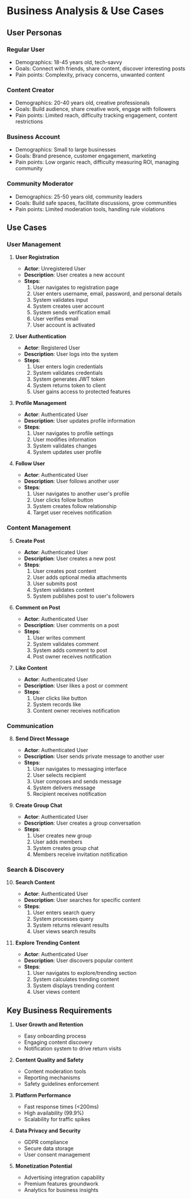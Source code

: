 # Business Analysis & Use Cases

## User Personas

### Regular User
- Demographics: 18-45 years old, tech-savvy
- Goals: Connect with friends, share content, discover interesting posts
- Pain points: Complexity, privacy concerns, unwanted content

### Content Creator
- Demographics: 20-40 years old, creative professionals
- Goals: Build audience, share creative work, engage with followers
- Pain points: Limited reach, difficulty tracking engagement, content restrictions

### Business Account
- Demographics: Small to large businesses
- Goals: Brand presence, customer engagement, marketing
- Pain points: Low organic reach, difficulty measuring ROI, managing community

### Community Moderator
- Demographics: 25-50 years old, community leaders
- Goals: Build safe spaces, facilitate discussions, grow communities
- Pain points: Limited moderation tools, handling rule violations

## Use Cases

### User Management

1. **User Registration**
   - **Actor**: Unregistered User
   - **Description**: User creates a new account
   - **Steps**:
     1. User navigates to registration page
     2. User enters username, email, password, and personal details
     3. System validates input
     4. System creates user account
     5. System sends verification email
     6. User verifies email
     7. User account is activated

2. **User Authentication**
   - **Actor**: Registered User
   - **Description**: User logs into the system
   - **Steps**:
     1. User enters login credentials
     2. System validates credentials
     3. System generates JWT token
     4. System returns token to client
     5. User gains access to protected features

3. **Profile Management**
   - **Actor**: Authenticated User
   - **Description**: User updates profile information
   - **Steps**:
     1. User navigates to profile settings
     2. User modifies information
     3. System validates changes
     4. System updates user profile

4. **Follow User**
   - **Actor**: Authenticated User
   - **Description**: User follows another user
   - **Steps**:
     1. User navigates to another user's profile
     2. User clicks follow button
     3. System creates follow relationship
     4. Target user receives notification

### Content Management

5. **Create Post**
   - **Actor**: Authenticated User
   - **Description**: User creates a new post
   - **Steps**:
     1. User creates post content
     2. User adds optional media attachments
     3. User submits post
     4. System validates content
     5. System publishes post to user's followers

6. **Comment on Post**
   - **Actor**: Authenticated User
   - **Description**: User comments on a post
   - **Steps**:
     1. User writes comment
     2. System validates comment
     3. System adds comment to post
     4. Post owner receives notification

7. **Like Content**
   - **Actor**: Authenticated User
   - **Description**: User likes a post or comment
   - **Steps**:
     1. User clicks like button
     2. System records like
     3. Content owner receives notification

### Communication

8. **Send Direct Message**
   - **Actor**: Authenticated User
   - **Description**: User sends private message to another user
   - **Steps**:
     1. User navigates to messaging interface
     2. User selects recipient
     3. User composes and sends message
     4. System delivers message
     5. Recipient receives notification

9. **Create Group Chat**
   - **Actor**: Authenticated User
   - **Description**: User creates a group conversation
   - **Steps**:
     1. User creates new group
     2. User adds members
     3. System creates group chat
     4. Members receive invitation notification

### Search & Discovery

10. **Search Content**
    - **Actor**: Authenticated User
    - **Description**: User searches for specific content
    - **Steps**:
      1. User enters search query
      2. System processes query
      3. System returns relevant results
      4. User views search results

11. **Explore Trending Content**
    - **Actor**: Authenticated User
    - **Description**: User discovers popular content
    - **Steps**:
      1. User navigates to explore/trending section
      2. System calculates trending content
      3. System displays trending content
      4. User views content

## Key Business Requirements

1. **User Growth and Retention**
   - Easy onboarding process
   - Engaging content discovery
   - Notification system to drive return visits

2. **Content Quality and Safety**
   - Content moderation tools
   - Reporting mechanisms
   - Safety guidelines enforcement

3. **Platform Performance**
   - Fast response times (<200ms)
   - High availability (99.9%)
   - Scalability for traffic spikes

4. **Data Privacy and Security**
   - GDPR compliance
   - Secure data storage
   - User consent management

5. **Monetization Potential**
   - Advertising integration capability
   - Premium features groundwork
   - Analytics for business insights
